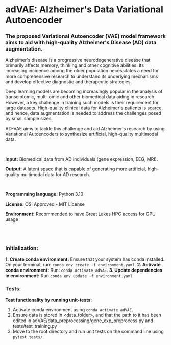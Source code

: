 # adVAE: Alzheimer's Data Variational Autoencoder

### The proposed Variational Autoencoder (VAE) model framework aims to aid with high-quality Alzheimer's Disease (AD) data augmentation.

Alzheimer's disease is a progressive neurodegenerative disease that primarily affects memory, thinking and other cognitive abilities. Its increasing incidence among the older population necessitates a need for more comprehensive research to understand its underlying mechanisms and develop effective diagnostic and therapeutic strategies.


Deep learning models are becoming increasingly popular in the analysis of transciptomic, multi-omic and other biomedical data aiding in research. However, a key challenge in training such models is their requirement for large datasets. High-quality clinical data for Alzheimer's patients is scarce, and hence, data augmentation is needed to address the challenges posed by small sample sizes.


AD-VAE aims to tackle this challenge and aid Alzheimer's research by using Variational Autoencoders to synthesize artificial, high-quality multimodal data. 

<br>

**Input:** Biomedical data from AD individuals (gene expression, EEG, MRI).

**Output:** A latent space that is capable of generating more artificial, high-quality multimodal data for AD research.

<br>

**Programming language:** Python 3.10

**License:** OSI Approved - MIT License

**Environment:** Recommended to have Great Lakes HPC access for GPU usage

<br>
<br>

### Initialization:

**1. Create conda environment:** Ensure that your system has conda installed. On your terminal, run: `conda env create -f environment.yaml`.
**2. Activate conda environment:** Run: `conda activate adVAE`.
**3. Update dependencies in environment:** Run `conda env update -f environment.yaml`.

### Tests:

**Test functionality by running unit-tests:**
1. Activate conda environment using `conda activate adVAE`.
2. Ensure data is stored in <data_folder>, and that the path to it has been edited in adVAE/data_preprocessing/gene_exp_preprocess.py and tests/test_training.py
3. Move to the root directory and run unit tests on the command line using `pytest tests/`.




